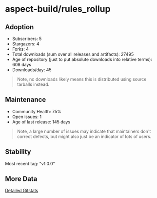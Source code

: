 # aspect-build/rules_rollup

## Adoption

- Subscribers: 5
- Stargazers: 4
- Forks: 4
- Total downloads (sum over all releases and artifacts): 27495
- Age of repository (just to put absolute downloads into relative terms): 608 days
- Downloads/day: 45

> Note, no downloads likely means this is distributed using source tarballs instead.

## Maintenance

- Community Health: 75%
- Open issues: 1
- Age of last release: 145 days

> Note, a large number of issues may indicate that maintainers don't correct defects, but might also
> just be an indicator of lots of users.

## Stability

Most recent tag: "v1.0.0"

## More Data

[Detailed Gitstats](/bazel-catalog/gitstats/aspect-build/rules_rollup)

